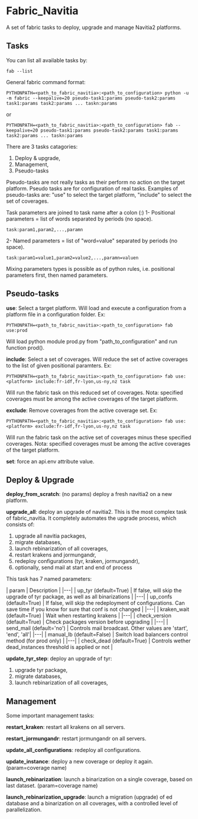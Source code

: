 Fabric_Navitia
==============
A set of fabric tasks to deploy, upgrade and manage Navitia2 platforms.


Tasks
-----
You can list all available tasks by:

    fab --list

General fabric command format:

    PYTHONPATH=<path_to_fabric_navitia>:<path_to_configuration> python -u -m fabric --keepalive=20 pseudo-task1:params pseudo-task2:params task1:params task2:params ... taskn:params

or

    PYTHONPATH=<path_to_fabric_navitia>:<path_to_configuration> fab --keepalive=20 pseudo-task1:params pseudo-task2:params task1:params task2:params ... taskn:params


There are 3 tasks catagories:

 1. Deploy & upgrade,
 2. Management,
 3. Pseudo-tasks

Pseudo-tasks are not really tasks as their perform no action on the target platform.
Pseudo tasks are for configuration of real tasks.
Examples of pseudo-tasks are: "use" to select the target platform, "include" to select the set of coverages.

Task parameters are joined to task name after a colon (:)
1- Positional parameters = list of words separated by periods (no space).

    task:param1,param2,...,paramn

2- Named parameters = list of "word=value"  separated by periods (no space).

    task:param1=value1,param2=value2,...,paramn=valuen

Mixing parameters types is possible as of python rules, i.e. positional parameters first, then named parameters.

Pseudo-tasks
------------
**use**: Select a target platform.
Will load and execute a configuration from a platform file in a configuration folder. Ex:

    PYTHONPATH=<path_to_fabric_navitia>:<path_to_configuration> fab use:prod

Will load python module prod.py from "path_to_configuration" and run function prod().

**include**: Select a set of coverages.
Will reduce the set of active coverages to the list of given positional paramters. Ex:

    PYTHONPATH=<path_to_fabric_navitia>:<path_to_configuration> fab use:<platform> include:fr-idf,fr-lyon,us-ny,nz task

Will run the fabric task on this reduced set of coverages.
Nota: specified coverages must be among the active coverages of the target platform.

**exclude**: Remove coverages from the active coverage set. Ex:

    PYTHONPATH=<path_to_fabric_navitia>:<path_to_configuration> fab use:<platform> exclude:fr-idf,fr-lyon,us-ny,nz task

Will run the fabric task on the active set of coverages minus these specified coverages.
Nota: specified coverages must be among the active coverages of the target platform.

**set**: force an api.env attribute value.

Deploy & Upgrade
----------------

**deploy_from_scratch**: (no params) deploy a fresh navitia2 on a new platform.

**upgrade_all**: deploy an upgrade of navitia2.
This is the most complex task of fabric_navitia. It completely automates the upgrade process, which consists of:

 1. upgrade all navitia packages,
 2. migrate databases,
 3. launch rebinarization of all coverages,
 4. restart krakens and jormungandr,
 5. redeploy configurations (tyr, kraken, jormungandr),
 6. optionally, send mail at start and end of process

This task has 7 named parameters:

| param |  Description |
|---|
| up_tyr (default=True) |  If false, will skip the upgrade of tyr package, as well as all binarizations |
|---|
| up_confs (default=True) |  If false, will skip the redeployment of configurations. Can save time if you know for sure that conf is not changed |
|---|
| kraken_wait (default=True) |  Wait when restarting krakens |
|---|
| check_version (default=True) |  Check packages version before upgrading |
|---|
| send_mail (default='no') |  Controls mail broadcast. Other values are 'start', 'end', 'all'|
|---|
| manual_lb (default=False) |  Switch load balancers control method (for prod only) |
|---|
| check_dead (default=True) | Controls wether dead_instances threshold is applied or not | 

**update_tyr_step**: deploy an upgrade of tyr:

 1. upgrade tyr package,
 2. migrate databases,
 3. launch rebinarization of all coverages,


Management
----------
Some important management tasks:

**restart_kraken**: restart all krakens on all servers.

**restart_jormungandr**: restart jormungandr on all servers.

**update_all_configurations**: redeploy all configurations.

**update_instance**:  deploy a new coverage or deploy it again. (param=coverage name)

**launch_rebinarization**: launch a binarization on a single coverage, based on last dataset. (param=coverage name)

**launch_rebinarization_upgrade**: launch a migration (upgrade) of ed database and a binarization on all coverages, with a controlled level of parallelization.

